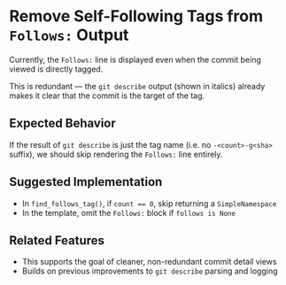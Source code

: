 # Remove Self-Following Tags from `Follows:` Output

Currently, the `Follows:` line is displayed even when the commit being viewed is directly tagged.

This is redundant — the `git describe` output (shown in italics) already makes it clear that the commit is the target of the tag.

## Expected Behavior

If the result of `git describe` is just the tag name (i.e. no `-<count>-g<sha>` suffix), we should skip rendering the `Follows:` line entirely.

## Suggested Implementation

- In `find_follows_tag()`, if `count == 0`, skip returning a `SimpleNamespace`
- In the template, omit the `Follows:` block if `follows is None`

## Related Features

- This supports the goal of cleaner, non-redundant commit detail views
- Builds on previous improvements to `git describe` parsing and logging
